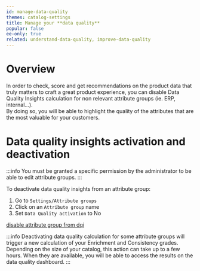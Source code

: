 ```yaml
---
id: manage-data-quality
themes: catalog-settings
title: Manage your **data quality**
popular: false
ee-only: true
related: understand-data-quality, improve-data-quality
---
```


# Overview

In order to check, score and get recommendations on the product data that truly matters to craft a great product experience, you can disable Data Quality Insights calculation for non relevant attribute groups (ie. ERP, internal…).  
By doing so, you will be able to highlight the quality of the attributes that are the most valuable for your customers.

# Data quality insights activation and deactivation

:::info
You must be granted a specific permission by the administrator to be able to edit attribute groups.
:::

To deactivate data quality insights from an attribute group:
1.  Go to `Settings/Attribute groups`
2.  Click on an `Attribute group` name
3.  Set `Data Quality activation` to No

 [disable attribute group from dqi](dqi-disablement-attribute-group.html)

:::info
Deactivating data quality calculation for some attribute groups will trigger a new calculation of your Enrichment and Consistency grades. Depending on the size of your catalog, this action can take up to a few hours. When they are available, you will be able to access the results on the data quality dashboard.
:::
